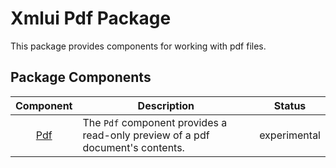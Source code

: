 # Xmlui Pdf Package

This package provides components for working with pdf files.

## Package Components

| Component | Description | Status |
| :---: | --- | :---: |
| [Pdf](./xmlui-pdf/Pdf) | The `Pdf` component provides a read-only preview of a pdf document's contents. | experimental |

